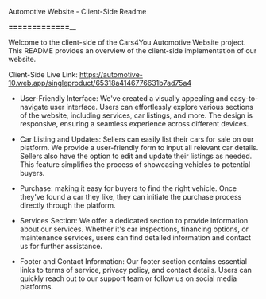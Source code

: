 Automotive Website - Client-Side Readme

______=============________

Welcome to the client-side of the Cars4You Automotive Website project. This README provides an overview of the client-side implementation of our website.

Client-Side Live Link: https://automotive-10.web.app/singleproduct/65318a4146776631b7ad75a4

- User-Friendly Interface: We've created a visually appealing and easy-to-navigate user interface. Users can effortlessly explore various sections of the website, including services, car listings, and more. The design is responsive, ensuring a seamless experience across different devices.

- Car Listing and Updates: Sellers can easily list their cars for sale on our platform. We provide a user-friendly form to input all relevant car details. Sellers also have the option to edit and update their listings as needed. This feature simplifies the process of showcasing vehicles to potential buyers.

- Purchase: making it easy for buyers to find the right vehicle. Once they've found a car they like, they can initiate the purchase process directly through the platform.

- Services Section: We offer a dedicated section to provide information about our services. Whether it's car inspections, financing options, or maintenance services, users can find detailed information and contact us for further assistance.

- Footer and Contact Information: Our footer section contains essential links to terms of service, privacy policy, and contact details. Users can quickly reach out to our support team or follow us on social media platforms.